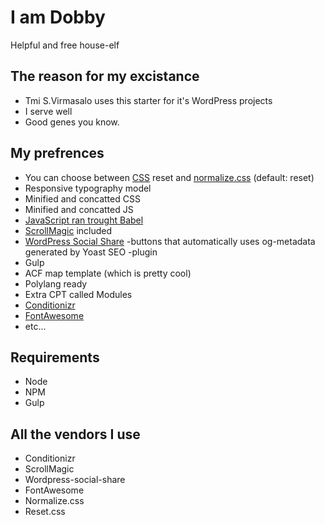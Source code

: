 # I am Dobby
Helpful and free house-elf

## The reason for my excistance
- Tmi S.Virmasalo uses this starter for it's WordPress projects
- I serve well
- Good genes you know.

## My prefrences
- You can choose between [CSS](http://cssreset.com/scripts/eric-meyer-reset-css/) reset and [normalize.css](https://necolas.github.io/normalize.css/) (default: reset)
- Responsive typography model
- Minified and concatted CSS
- Minified and concatted JS
- [JavaScript ran trought Babel](https://babeljs.io/)
- [ScrollMagic](http://scrollmagic.io/) included
- [WordPress Social Share](https://github.com/svirmasalo/wordpress-social-share) -buttons that automatically uses og-metadata generated by Yoast SEO -plugin
- Gulp
- ACF map template (which is pretty cool)
- Polylang ready
- Extra CPT called Modules
- [Conditionizr](http://conditionizr.com/)
- [FontAwesome](http://fontawesome.io/)
- etc...

## Requirements
- Node
- NPM
- Gulp

## All the vendors I use
- Conditionizr
- ScrollMagic
- Wordpress-social-share
- FontAwesome
- Normalize.css
- Reset.css